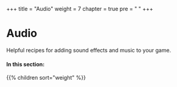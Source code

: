 +++
title = "Audio"
weight = 7
chapter = true
pre = "<i class='fas fa-volume-up fa-fw'></i> "
+++

# <i class='fas fa-volume-up'></i> Audio

Helpful recipes for adding sound effects and music to your game.

#### In this section:

{{% children  sort="weight" %}}